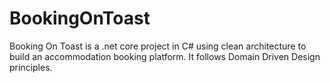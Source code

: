 # BookingOnToast
Booking On Toast is a .net core project in C# using clean architecture to build an accommodation booking platform.  It follows Domain Driven Design principles.
